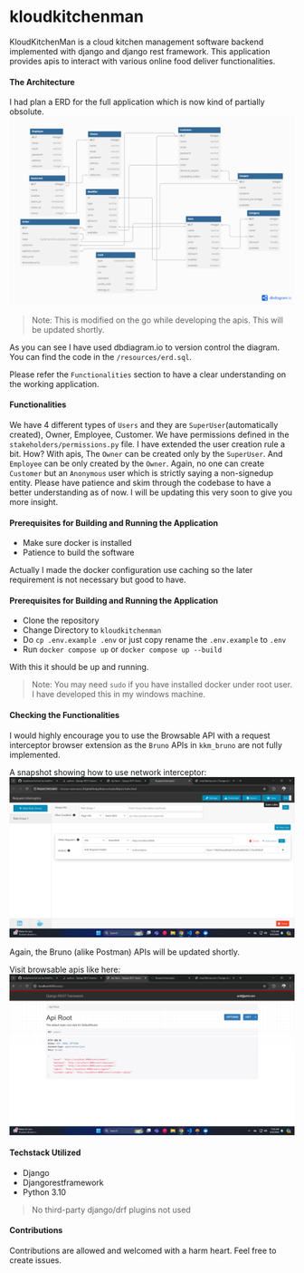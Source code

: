 # kloudkitchenman
KloudKitchenMan is a cloud kitchen management software backend implemented with django and django rest framework. This application provides apis to interact with various online food deliver functionalities.

#### The Architecture
I had plan a ERD for the full application which is now kind of partially obsolute.
![APP ERD](/resources/kloudkitchen.png "ERD")
> Note: This is modified on the go while developing the apis. This will be updated shortly.

As you can see I have used dbdiagram.io to version control the diagram. You can find the code in the `/resources/erd.sql`.

Please refer the `Functionalities` section to have a clear understanding on the working application.

#### Functionalities
We have 4 different types of `Users` and they are `SuperUser`(automatically created), Owner, Employee, Customer. We have permissions defined in the `stakeholders/permissions.py` file. I have extended the user creation rule a bit. How? With apis, The `Owner` can be created only by the `SuperUser`. And `Employee` can be only created by the `Owner`. Again, no one can create `Customer` but an `Anonymous` user which is strictly saying a non-signedup entity. Please have patience and skim through the codebase to have a better understanding as of now. I will be updating this very soon to give you more insight.

#### Prerequisites for Building and Running the Application
* Make sure docker is installed
* Patience to build the software

Actually I made the docker configuration use caching so the later requirement is not necessary but good to have.

#### Prerequisites for Building and Running the Application
* Clone the repository
* Change Directory to `kloudkitchenman`
* Do `cp .env.example .env` or just copy rename the `.env.example` to `.env`
* Run `docker compose up` or `docker compose up --build`

With this it should be up and running.

> Note: You may need `sudo` if you have installed docker under root user. I have developed this in my windows machine.

#### Checking the Functionalities
I would highly encourage you to use the Browsable API with a request interceptor browser extension as the `Bruno` APIs in `kkm_bruno` are not fully implemented.

A snapshot showing how to use network interceptor:
![interceptor](/resources/interceptor.png)

Again, the Bruno (alike Postman) APIs will be updated shortly.

Visit browsable apis like here:
![browsable_apis](/resources/browsable_apis.png)

#### Techstack Utilized
* Django
* Djangorestframework
* Python 3.10
> No third-party django/drf plugins not used

#### Contributions
Contributions are allowed and welcomed with a harm heart.
Feel free to create issues.


